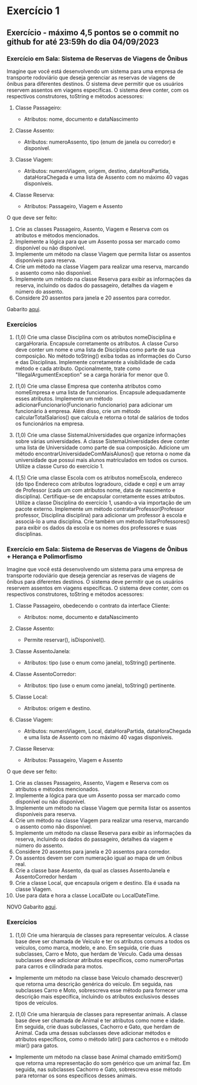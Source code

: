 # Exercício 1

## Exercício - máximo 4,5 pontos se o commit no github for até 23:59h do dia 04/09/2023

### Exercício em Sala: Sistema de Reservas de Viagens de Ônibus

Imagine que você está desenvolvendo um sistema para uma empresa de transporte rodoviário que deseja gerenciar as reservas de viagens de ônibus para diferentes destinos. O sistema deve permitir que os usuários reservem assentos em viagens específicas. O sistema deve conter, com os respectivos construtores, toString e métodos acessores:

1. Classe Passageiro:
   - Atributos: nome, documento e dataNascimento

2. Classe Assento:
   - Atributos: numeroAssento, tipo (enum de janela ou corredor) e disponivel.

3. Classe Viagem:
   - Atributos: numeroViagem, origem, destino, dataHoraPartida, dataHoraChegada e uma lista de Assento com no máximo 40 vagas disponíveis.

4. Classe Reserva:
   - Atributos: Passageiro, Viagem e Assento

O que deve ser feito:
1. Crie as classes Passageiro, Assento, Viagem e Reserva com os atributos e métodos mencionados.
2. Implemente a lógica para que um Assento possa ser marcado como disponível ou não disponível.
3. Implemente um método na classe Viagem que permita listar os assentos disponíveis para reserva.
4. Crie um método na classe Viagem para realizar uma reserva, marcando o assento como não disponível.
5. Implemente um método na classe Reserva para exibir as informações da reserva, incluindo os dados do passageiro, detalhes da viagem e número do assento.
6. Considere 20 assentos para janela e 20 assentos para corredor.

Gabarito [aqui](https://github.com/ap3ufersa/ap3_2023.1_xicoArruda/tree/main/ap3_xico/src/br/com/xico/aula6/gabaritoExercicioOnibus).

### Exercícios

1. (1,0) Crie uma classe Disciplina com os atributos nomeDisciplina e cargaHoraria. Encapsule corretamente os atributos. A classe Curso deve conter um nome e uma lista de Disciplina como parte de sua composição. No método toString() exiba todas as informações do Curso e das Disciplinas. Implemente corretamente a visibilidade de cada método e cada atributo. Opcionalmente, trate como "IllegalArgumentException" se a carga horária for menor que 0.

2. (1,0) Crie uma classe Empresa que contenha atributos como nomeEmpresa e uma lista de funcionarios. Encapsule adequadamente esses atributos. Implemente um método adicionarFuncionario(Funcionario funcionario) para adicionar um funcionário à empresa. Além disso, crie um método calcularTotalSalarios() que calcula e retorna o total de salários de todos os funcionários na empresa.

3. (1,0) Crie uma classe SistemaUniversidades que organize informações sobre várias universidades. A classe SistemaUniversidades deve conter uma lista de Universidade como parte de sua composição. Adicione um método encontrarUniversidadeComMaisAlunos() que retorna o nome da universidade que possui mais alunos matriculados em todos os cursos. Utilize a classe Curso do exercício 1.

4. (1,5) Crie uma classe Escola com os atributos nomeEscola, endereco (do tipo Endereco com atributos logradouro, cidade e cep) e um array de Professor (cada um com atributos nome, data de nascimento e disciplina). Certifique-se de encapsular corretamente esses atributos. Utilize a classe Disciplina do exercício 1, usando-a via importação de um pacote externo. Implemente um método contratarProfessor(Professor professor, Disciplina disciplina) para adicionar um professor à escola e associá-lo a uma disciplina. Crie também um método listarProfessores() para exibir os dados da escola e os nomes dos professores e suas disciplinas.


### Exercício em Sala: Sistema de Reservas de Viagens de Ônibus + Herança e Polimorfismo

Imagine que você está desenvolvendo um sistema para uma empresa de transporte rodoviário que deseja gerenciar as reservas de viagens de ônibus para diferentes destinos. O sistema deve permitir que os usuários reservem assentos em viagens específicas. O sistema deve conter, com os respectivos construtores, toString e métodos acessores:

1. Classe Passageiro, obedecendo o contrato da interface Cliente:

   - Atributos: nome, documento e dataNascimento

2. Classe Assento:

   - Permite reservar(), isDisponivel().

3. Classe AssentoJanela:

   - Atributos: tipo (use o enum como janela), toString() pertinente.

4. Classe AssentoCorredor:

   - Atributos: tipo (use o enum como janela), toString() pertinente.

5. Classe Local:

   - Atributos: origem e destino.

6. Classe Viagem:

   - Atributos: numeroViagem, Local, dataHoraPartida, dataHoraChegada e uma lista de Assento com no máximo 40 vagas disponíveis.

7. Classe Reserva:
   - Atributos: Passageiro, Viagem e Assento

O que deve ser feito:

1. Crie as classes Passageiro, Assento, Viagem e Reserva com os atributos e métodos mencionados.
2. Implemente a lógica para que um Assento possa ser marcado como disponível ou não disponível.
3. Implemente um método na classe Viagem que permita listar os assentos disponíveis para reserva.
4. Crie um método na classe Viagem para realizar uma reserva, marcando o assento como não disponível.
5. Implemente um método na classe Reserva para exibir as informações da reserva, incluindo os dados do passageiro, detalhes da viagem e número do assento.
6. Considere 20 assentos para janela e 20 assentos para corredor.
7. Os assentos devem ser com numeração igual ao mapa de um ônibus real.
8. Crie a classe base Assento, da qual as classes AssentoJanela e AssentoCorredor herdam
9. Crie a classe Local, que encapsula origem e destino. Ela é usada na classe Viagem.
10. Use para data e hora a classe LocalDate ou LocalDateTime.

NOVO Gabarito [aqui](https://github.com/ap3ufersa/ap3_2023.1_xicoArruda/tree/main/ap3_xico/src/br/com/xico/aula6/gabaritoExercicioOnibus).

### Exercícios

1. (1,0) Crie uma hierarquia de classes para representar veículos. A classe base deve ser chamada de Veiculo e ter os atributos comuns a todos os veículos, como marca, modelo, e ano. Em seguida, crie duas subclasses, Carro e Moto, que herdam de Veiculo. Cada uma dessas subclasses deve adicionar atributos específicos, como numeroPortas para carros e cilindrada para motos.

- Implemente um método na classe base Veiculo chamado descrever() que retorna uma descrição genérica do veículo. Em seguida, nas subclasses Carro e Moto, sobrescreva esse método para fornecer uma descrição mais específica, incluindo os atributos exclusivos desses tipos de veículos.

2. (1,0) Crie uma hierarquia de classes para representar animais. A classe base deve ser chamada de Animal e ter atributos como nome e idade. Em seguida, crie duas subclasses, Cachorro e Gato, que herdam de Animal. Cada uma dessas subclasses deve adicionar métodos e atributos específicos, como o método latir() para cachorros e o método miar() para gatos.

- Implemente um método na classe base Animal chamado emitirSom() que retorna uma representação do som genérico que um animal faz. Em seguida, nas subclasses Cachorro e Gato, sobrescreva esse método para retornar os sons específicos desses animais.
